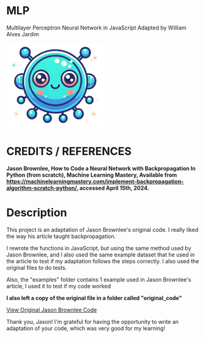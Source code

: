 # MLP
Multilayer Perceptron Neural Network in JavaScript
Adapted by William Alves Jardim

![Logo](./images/logo/logo256x256.png)

# CREDITS / REFERENCES
**Jason Brownlee, How to Code a Neural Network with Backpropagation In Python (from scratch), Machine Learning Mastery, Available from https://machinelearningmastery.com/implement-backpropagation-algorithm-scratch-python/, accessed April 15th, 2024.**

# Description
This project is an adaptation of Jason Brownlee's original code. I really liked the way his article taught backpropagation.

I rewrote the functions in JavaScript, but using the same method used by Jason Brownlee, and I also used the same example dataset that he used in the article to test if my adaptation follows the steps correctly. I also used the original files to do tests.

Also, the "examples" folder contains 1 example used in Jason Brownlee's article, I used it to test if my code worked

**I also left a copy of the original file in a folder called "original_code"**

[View Original Jason Brownlee Code](./original_code/complete_original_code.py)

Thank you, Jason! I'm grateful for having the opportunity to write an adaptation of your code, which was very good for my learning!
